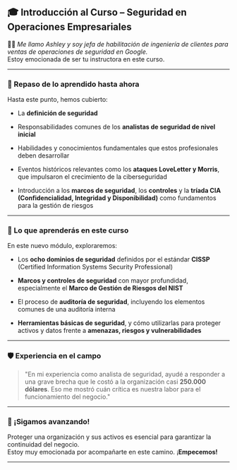 
## 🎓 Introducción al Curso – Seguridad en Operaciones Empresariales

👩‍💼 _Me llamo Ashley y soy jefa de habilitación de ingeniería de clientes para ventas de operaciones de seguridad en Google._  
Estoy emocionada de ser tu instructora en este curso.

---

### 🔁 Repaso de lo aprendido hasta ahora

Hasta este punto, hemos cubierto:

- La **definición de seguridad**
    
- Responsabilidades comunes de los **analistas de seguridad de nivel inicial**
    
- Habilidades y conocimientos fundamentales que estos profesionales deben desarrollar
    
- Eventos históricos relevantes como los **ataques LoveLetter y Morris**, que impulsaron el crecimiento de la ciberseguridad
    
- Introducción a los **marcos de seguridad**, los **controles** y la **tríada CIA (Confidencialidad, Integridad y Disponibilidad)** como fundamentos para la gestión de riesgos
    

---

### 📘 Lo que aprenderás en este curso

En este nuevo módulo, exploraremos:

- Los **ocho dominios de seguridad** definidos por el estándar **CISSP** (Certified Information Systems Security Professional)
    
- **Marcos y controles de seguridad** con mayor profundidad, especialmente el **Marco de Gestión de Riesgos del NIST**
    
- El proceso de **auditoría de seguridad**, incluyendo los elementos comunes de una auditoría interna
    
- **Herramientas básicas de seguridad**, y cómo utilizarlas para proteger activos y datos frente a **amenazas, riesgos y vulnerabilidades**
    

---

### 🛡️ Experiencia en el campo

> "En mi experiencia como analista de seguridad, ayudé a responder a una grave brecha que le costó a la organización casi **250.000 dólares**. Eso me mostró cuán crítica es nuestra labor para el funcionamiento del negocio."

---

### 🚀 ¡Sigamos avanzando!

Proteger una organización y sus activos es esencial para garantizar la continuidad del negocio.  
Estoy muy emocionada por acompañarte en este camino. ¡**Empecemos!**

---
